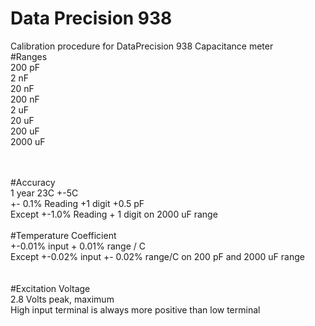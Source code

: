 # Data Precision 938
Calibration procedure for DataPrecision 938 Capacitance meter   <br />
#Ranges   <br />
200 pF  
2 nF  
20 nF  
200 nF  
2 uF  
20 uF  
200 uF  
2000 uF  

 <br />
  <br />
  #Accuracy  <br />
  1 year 23C +-5C  <br />
  +- 0.1% Reading +1 digit +0.5 pF  <br />
  Except +-1.0% Reading + 1 digit on 2000 uF range  <br />
   <br />
   #Temperature Coefficient  <br />
   +-0.01% input + 0.01% range / C  <br />
  Except +-0.02% input +- 0.02% range/C on 200 pF and 2000 uF range  <br />

 <br />
  <br />
  #Excitation Voltage  <br />
  2.8 Volts peak, maximum  <br />
  High input terminal is always more positive than low terminal
